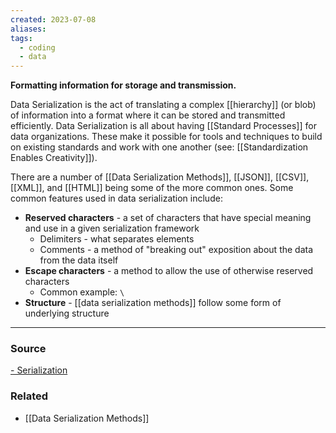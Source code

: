 ```yaml
---
created: 2023-07-08
aliases: 
tags:
  - coding
  - data
---
```

**Formatting information for storage and transmission.**

Data Serialization is the act of translating a complex [[hierarchy]] (or blob) of information into a format where it can be stored and transmitted efficiently. Data Serialization is all about having [[Standard Processes]] for data organizations. These make it possible for tools and techniques to build on existing standards and work with one another (see: [[Standardization Enables Creativity]]).

There are a number of [[Data Serialization Methods]], [[JSON]], [[CSV]], [[XML]], and [[HTML]] being some of the more common ones. Some common features used in data serialization include:

- **Reserved characters** - a set of characters that have special meaning and use in a given serialization framework
    - Delimiters - what separates elements
    - Comments - a method of "breaking out" exposition about the data from the data itself
- **Escape characters** - a method to allow the use of otherwise reserved characters
    - Common example: `\`
- **Structure** - [[data serialization methods]] follow some form of underlying structure

****
### Source
[- Serialization](https://en.wikipedia.org/wiki/Serialization)

### Related
- [[Data Serialization Methods]]